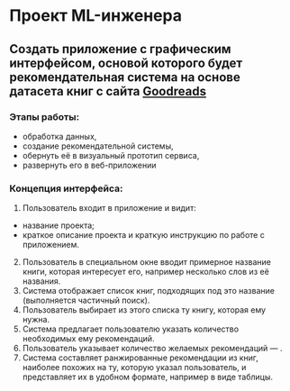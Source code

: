 # Проект ML-инженера

## Создать приложение с графическим интерфейсом, основой которого будет рекомендательная система на основе датасета книг с сайта [Goodreads](https://www.goodreads.com/?ref=xranks)

### Этапы работы:
- обработка данных,
- создание рекомендательной системы, 
- обернуть её в визуальный прототип сервиса,
- развернуть его в веб-приложении

### Концепция интерфейса:  
1. Пользователь входит в приложение и видит:
- название проекта;
- краткое описание проекта и краткую инструкцию по работе с приложением.
2. Пользователь в специальном окне вводит примерное название книги, которая интересует его, например несколько слов из её названия.
3. Система отображает список книг, подходящих под это название (выполняется частичный поиск).
4. Пользователь выбирает из этого списка ту книгу, которая ему нужна.
5. Система предлагает пользователю указать количество необходимых ему рекомендаций.
6. Пользователь указывает количество желаемых рекомендаций — .
7. Система составляет ранжированные рекомендации из  книг, наиболее похожих на ту, которую указал пользователь, и представляет их в удобном формате, например в виде таблицы.
